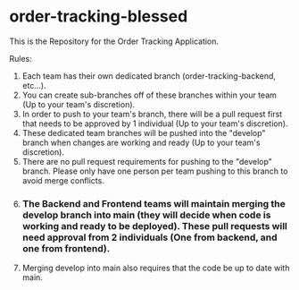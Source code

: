 # order-tracking-blessed

This is the Repository for the Order Tracking Application.

Rules:
1. Each team has their own dedicated branch (order-tracking-backend, etc...).
2. You can create sub-branches off of these branches within your team (Up to your team's discretion).
3. In order to push to your team's branch, there will be a pull request first that needs to be approved by 1 individual (Up to your team's discretion).
4. These dedicated team branches will be pushed into the "develop" branch when changes are working and ready (Up to your team's discretion).
5. There are no pull request requirements for pushing to the "develop" branch. Please only have one person per team pushing to this branch to avoid merge conflicts.
6. ### The Backend and Frontend teams will maintain merging the develop branch into main (they will decide when code is working and ready to be deployed). These pull requests will need approval from 2 individuals (One from backend, and one from frontend). ###
7. Merging develop into main also requires that the code be up to date with main.
